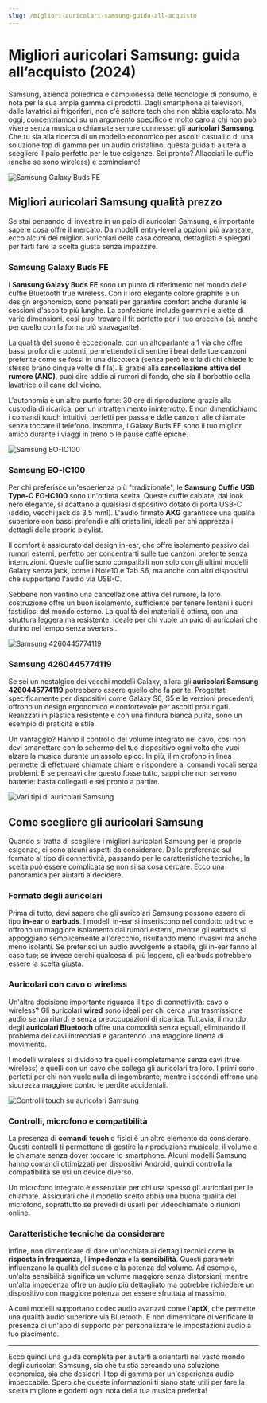 ```yaml
---
slug: /migliori-auricolari-samsung-guida-all-acquisto
---
```

# Migliori auricolari Samsung: guida all’acquisto (2024)

Samsung, azienda poliedrica e campionessa delle tecnologie di consumo, è nota per la sua ampia gamma di prodotti. Dagli smartphone ai televisori, dalle lavatrici ai frigoriferi, non c'è settore tech che non abbia esplorato. Ma oggi, concentriamoci su un argomento specifico e molto caro a chi non può vivere senza musica o chiamate sempre connesse: gli **auricolari Samsung**. Che tu sia alla ricerca di un modello economico per ascolti casuali o di una soluzione top di gamma per un audio cristallino, questa guida ti aiuterà a scegliere il paio perfetto per le tue esigenze. Sei pronto? Allacciati le cuffie (anche se sono wireless) e cominciamo!

![Samsung Galaxy Buds FE](/guide-img/output/p_b0chfr4h15-2.jpg)

## Migliori auricolari Samsung qualità prezzo

Se stai pensando di investire in un paio di auricolari Samsung, è importante sapere cosa offre il mercato. Da modelli entry-level a opzioni più avanzate, ecco alcuni dei migliori auricolari della casa coreana, dettagliati e spiegati per farti fare la scelta giusta senza impazzire.

### Samsung Galaxy Buds FE
I **Samsung Galaxy Buds FE** sono un punto di riferimento nel mondo delle cuffie Bluetooth true wireless. Con il loro elegante colore graphite e un design ergonomico, sono pensati per garantire comfort anche durante le sessioni d'ascolto più lunghe. La confezione include gommini e alette di varie dimensioni, così puoi trovare il fit perfetto per il tuo orecchio (sì, anche per quello con la forma più stravagante).

La qualità del suono è eccezionale, con un altoparlante a 1 via che offre bassi profondi e potenti, permettendoti di sentire i beat delle tue canzoni preferite come se fossi in una discoteca (senza però le urla di chi chiede lo stesso brano cinque volte di fila). E grazie alla **cancellazione attiva del rumore (ANC)**, puoi dire addio ai rumori di fondo, che sia il borbottio della lavatrice o il cane del vicino.

L'autonomia è un altro punto forte: 30 ore di riproduzione grazie alla custodia di ricarica, per un intrattenimento ininterrotto. E non dimentichiamo i comandi touch intuitivi, perfetti per passare dalle canzoni alle chiamate senza toccare il telefono. Insomma, i Galaxy Buds FE sono il tuo miglior amico durante i viaggi in treno o le pause caffè epiche.

![Samsung EO-IC100](/guide-img/output/p_b0819x67pz-2.jpg)

### Samsung EO-IC100
Per chi preferisce un'esperienza più "tradizionale", le **Samsung Cuffie USB Type-C EO-IC100** sono un'ottima scelta. Queste cuffie cablate, dal look nero elegante, si adattano a qualsiasi dispositivo dotato di porta USB-C (addio, vecchi jack da 3,5 mm!). L'audio firmato **AKG** garantisce una qualità superiore con bassi profondi e alti cristallini, ideali per chi apprezza i dettagli delle proprie playlist.

Il comfort è assicurato dal design in-ear, che offre isolamento passivo dai rumori esterni, perfetto per concentrarti sulle tue canzoni preferite senza interruzioni. Queste cuffie sono compatibili non solo con gli ultimi modelli Galaxy senza jack, come i Note10 e Tab S6, ma anche con altri dispositivi che supportano l'audio via USB-C.

Sebbene non vantino una cancellazione attiva del rumore, la loro costruzione offre un buon isolamento, sufficiente per tenere lontani i suoni fastidiosi del mondo esterno. La qualità dei materiali è ottima, con una struttura leggera ma resistente, ideale per chi vuole un paio di auricolari che durino nel tempo senza svenarsi.

![Samsung 4260445774119](/guide-img/output/p_b01apjcgpw-5.jpg)

### Samsung 4260445774119
Se sei un nostalgico dei vecchi modelli Galaxy, allora gli **auricolari Samsung 4260445774119** potrebbero essere quello che fa per te. Progettati specificamente per dispositivi come Galaxy S6, S5 e le versioni precedenti, offrono un design ergonomico e confortevole per ascolti prolungati. Realizzati in plastica resistente e con una finitura bianca pulita, sono un esempio di praticità e stile.

Un vantaggio? Hanno il controllo del volume integrato nel cavo, così non devi smanettare con lo schermo del tuo dispositivo ogni volta che vuoi alzare la musica durante un assolo epico. In più, il microfono in linea permette di effettuare chiamate chiare e rispondere ai comandi vocali senza problemi. E se pensavi che questo fosse tutto, sappi che non servono batterie: basta collegarli e sei pronto a partire.

![Vari tipi di auricolari Samsung](/guide-img/output/fy1ey5s319yw0.jpg)

## Come scegliere gli auricolari Samsung

Quando si tratta di scegliere i migliori auricolari Samsung per le proprie esigenze, ci sono alcuni aspetti da considerare. Dalle preferenze sul formato al tipo di connettività, passando per le caratteristiche tecniche, la scelta può essere complicata se non si sa cosa cercare. Ecco una panoramica per aiutarti a decidere.

### Formato degli auricolari
Prima di tutto, devi sapere che gli auricolari Samsung possono essere di tipo **in-ear** o **earbuds**. I modelli in-ear si inseriscono nel condotto uditivo e offrono un maggiore isolamento dai rumori esterni, mentre gli earbuds si appoggiano semplicemente all'orecchio, risultando meno invasivi ma anche meno isolanti. Se preferisci un audio avvolgente e stabile, gli in-ear fanno al caso tuo; se invece cerchi qualcosa di più leggero, gli earbuds potrebbero essere la scelta giusta.

### Auricolari con cavo o wireless
Un'altra decisione importante riguarda il tipo di connettività: cavo o wireless? Gli auricolari **wired** sono ideali per chi cerca una trasmissione audio senza ritardi e senza preoccupazioni di ricarica. Tuttavia, il mondo degli **auricolari Bluetooth** offre una comodità senza eguali, eliminando il problema dei cavi intrecciati e garantendo una maggiore libertà di movimento.

I modelli wireless si dividono tra quelli completamente senza cavi (true wireless) e quelli con un cavo che collega gli auricolari tra loro. I primi sono perfetti per chi non vuole nulla di ingombrante, mentre i secondi offrono una sicurezza maggiore contro le perdite accidentali.

![Controlli touch su auricolari Samsung](/guide-img/output/fumyxhtd1tir7.jpg)

### Controlli, microfono e compatibilità
La presenza di **comandi touch** o fisici è un altro elemento da considerare. Questi controlli ti permettono di gestire la riproduzione musicale, il volume e le chiamate senza dover toccare lo smartphone. Alcuni modelli Samsung hanno comandi ottimizzati per dispositivi Android, quindi controlla la compatibilità se usi un device diverso.

Un microfono integrato è essenziale per chi usa spesso gli auricolari per le chiamate. Assicurati che il modello scelto abbia una buona qualità del microfono, soprattutto se prevedi di usarli per videochiamate o riunioni online.

### Caratteristiche tecniche da considerare
Infine, non dimenticare di dare un'occhiata ai dettagli tecnici come la **risposta in frequenza**, l'**impedenza** e la **sensibilità**. Questi parametri influenzano la qualità del suono e la potenza del volume. Ad esempio, un'alta sensibilità significa un volume maggiore senza distorsioni, mentre un'alta impedenza offre un audio più dettagliato ma potrebbe richiedere un dispositivo con maggiore potenza per essere sfruttata al massimo.

Alcuni modelli supportano codec audio avanzati come l'**aptX**, che permette una qualità audio superiore via Bluetooth. E non dimenticare di verificare la presenza di un'app di supporto per personalizzare le impostazioni audio a tuo piacimento.

---

Ecco quindi una guida completa per aiutarti a orientarti nel vasto mondo degli auricolari Samsung, sia che tu stia cercando una soluzione economica, sia che desideri il top di gamma per un'esperienza audio impeccabile. Spero che queste informazioni ti siano state utili per fare la scelta migliore e goderti ogni nota della tua musica preferita!

